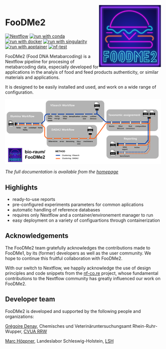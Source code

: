 <img align="right" width="200" height="200" src="docs/img/pipelinelogo.png">

# FooDMe2

[![Nextflow](https://img.shields.io/badge/nextflow%20DSL2-%E2%89%A524.10.5-23aa62.svg)](https://www.nextflow.io/)
[![run with conda](http://img.shields.io/badge/run%20with-conda-3EB049?labelColor=000000&logo=anaconda)](https://docs.conda.io/en/latest/)
[![run with docker](https://img.shields.io/badge/run%20with-docker-0db7ed?labelColor=000000&logo=docker)](https://www.docker.com/)
[![run with singularity](https://img.shields.io/badge/run%20with-singularity-1d355c.svg?labelColor=000000)](https://sylabs.io/docs/)
[![run with apptainer](https://img.shields.io/badge/apptainer-run?logo=apptainer&logoColor=3EB049&label=run%20with&labelColor=000000)](https://apptainer.org/)
[![nf-test](https://img.shields.io/badge/tested_with-nf--test-337ab7.svg)](https://code.askimed.com/nf-test)

FooDMe2 (Food DNA Metabarcoding) is a Nextflow pipeline for procesing of metabarcoding data, especially developed for 
applications in the analyis of food and feed products authenticity, or similar materials and applications.

It is designed to be easily installed and used, and work on a wide range of configuration.

![schema](docs/img/pipeline_dag.png)

*The full documentation is available from the [homepage](https://bio-raum.github.io/FooDMe2)*

## Highlights

- ready-to-use reports
- pre-configured experiments parameters for common aplications
- automatic handling of reference databases
- requires only Nextflow and a container/environement manager to run
- easy deployment on a variety of configuartions through containerization

## Acknowledgements

The FooDMe2 team gratefully acknowledges the contributions made to FooDMe1, by its (former) developers as well as the user community. We hope to continue this fruitful collaboration with FooDMe2. 

With our switch to Nextflow, we happily acknowledge the use of design principles and code snippets from the [nf-co.re](https://nf-co.re/) project, whose fundamental contributions to the Nextflow community has greatly influenced our work on FooDMe2. 

## Developer team

FooDMe2 is developed and supported by the following people and organizations:

[Grégoire Denay](https://github.com/gregdenay), Chemisches und Veterinäruntersuchungsamt Rhein-Ruhr-Wupper, [CVUA RRW](https://www.cvua-rrw.de/)

[Marc Höppner](https://github.com/marchoeppner), Landeslabor Schleswig-Holstein, [LSH](https://www.schleswig-holstein.de/DE/landesregierung/ministerien-behoerden/LLABOR)
